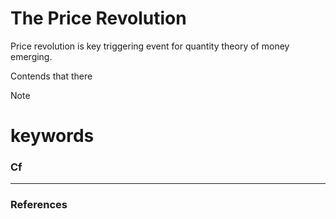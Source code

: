 # The Price Revolution

Price revolution is key triggering event for quantity theory of money emerging.

Contends that there 
 
 Note


# keywords

### Cf

---

### References